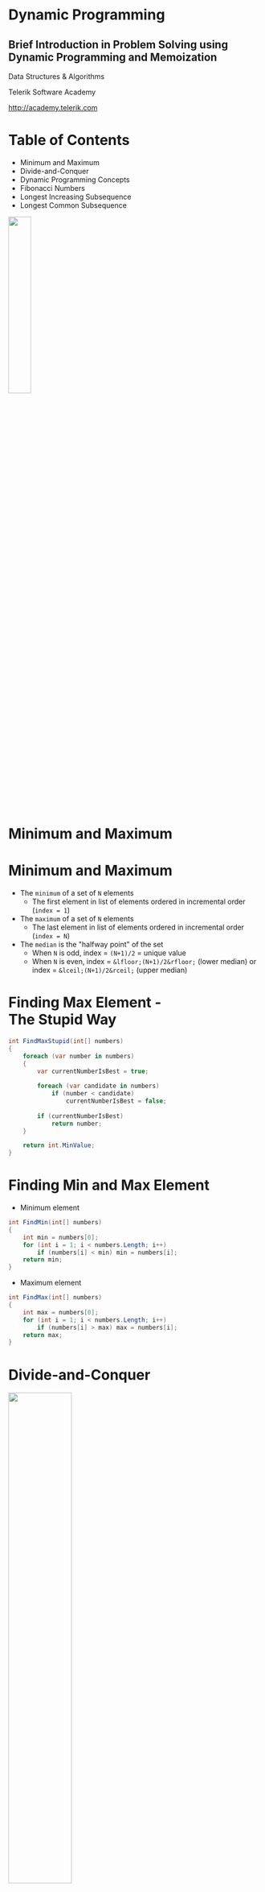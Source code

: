 <!-- section start -->
<!-- attr: { class:'slide-title', showInPresentation:true, hasScriptWrapper:true, style:'' } -->
# Dynamic Programming
##  Brief Introduction in Problem Solving using Dynamic Programming and Memoization
<div class="signature">
    <p class="signature-course">Data Structures & Algorithms</p>
    <p class="signature-initiative">Telerik Software Academy</p>
    <a href="http://academy.telerik.com" class="signature-link">http://academy.telerik.com</a>
</div>


<!-- section start -->
<!-- attr: { showInPresentation:true, hasScriptWrapper:true, style:'' } -->
# Table of Contents
* Minimum and Maximum
* Divide-and-Conquer
* Dynamic Programming Concepts
* Fibonacci Numbers
* Longest Increasing Subsequence
* Longest Common Subsequence
<img class="slide-image" src="imgs/content-page-image.png" style="width:30%; top:15%; left:75%" />


<!-- section start -->
<!-- attr: { class:'slide-section', showInPresentation:true, style:'' } -->
# Minimum and Maximum

<!-- attr: { showInPresentation:true, style:'' } -->
# Minimum and Maximum
* The `minimum` of a set of `N` elements
  * The first element in list of elements ordered in incremental order (`index = 1`)
* The `maximum` of a set of `N` elements
  * The last element in list of elements ordered in incremental order (`index = N`)
* The `median` is the "halfway point" of the set
  * When `N` is odd, index = `(N+1)/2` = unique value
  * When `N` is even, index = `&lfloor;(N+1)/2&rfloor;` (lower median) or index = `&lceil;(N+1)/2&rceil;` (upper median)

<!-- attr: { showInPresentation:true, hasScriptWrapper:true, style:'' } -->
# Finding Max Element -<br />The Stupid Way
```cs
int FindMaxStupid(int[] numbers)
{
    foreach (var number in numbers)
    {
        var currentNumberIsBest = true;
        
        foreach (var candidate in numbers)
            if (number < candidate)
                currentNumberIsBest = false;
                
        if (currentNumberIsBest)
            return number;
    }

    return int.MinValue;
}
```
  
<!-- attr: { showInPresentation:true, style:'font-size:0.9em' } -->
# Finding Min and Max Element
* Minimum element

```cs
int FindMin(int[] numbers)
{
    int min = numbers[0];
    for (int i = 1; i < numbers.Length; i++)
        if (numbers[i] < min) min = numbers[i];
    return min;
}
```

* Maximum element

```cs
int FindMax(int[] numbers)
{
    int max = numbers[0];
    for (int i = 1; i < numbers.Length; i++)
        if (numbers[i] > max) max = numbers[i];
    return max;
}
```

<!-- section start -->
<!-- attr: { class:'slide-section', showInPresentation:true, hasScriptWrapper:true, style:'' } -->
# Divide-and-Conquer
<img class="slide-image" src="imgs/divide-and-conquer.png" style="width:50%; top:45%; left:25%" />

<!-- attr: { showInPresentation:true, style:'' } -->
# Divide-and-Conquer
* `Divide`: If the input size is too large to deal with in a straightforward manner
  * Divide the problem into two or more disjointed sub-problems
* `Conquer`: conquer recursively to solve the sub-problems
* `Combine`: Take the solutions to the sub-problems and "merge" these solutions into a solution for the original problem

<!-- attr: { showInPresentation:true, hasScriptWrapper:true, style:'' } -->
# Divide-and-Conquer Example
* MergeSort
  * The sub-problems are independent, all different

```cs
void MergeSort(int[] arr, int left, int right) {
    if (right > left) {
        int mid = (right + left) / 2;
        MergeSort(arr, left, mid);
        MergeSort(arr, (mid+1), right);
        Merge(arr, left, (mid+1), right);
    }
}
```
<img class="slide-image" src="imgs/merge-sort.png" style="width:50%; bottom:0%; left:22%" />

<!-- attr: { showInPresentation:true, hasScriptWrapper:true, style:'' } -->
# Divide-and-Conquer Algorithms
* Binary search
  * [Closest pair in 2D geometry](https://en.wikipedia.org/wiki/Closest_pair_of_points_problem)
* Quick sort
* Merging arrays
  * Merge sort
* Finding majorant
* [Tower of Hanoi](http://interactivepython.org/runestone/static/pythonds/Recursion/TowerofHanoi.html)
* Fast multiplication
  * Strassen’s Matrix Multiplication

<img class="slide-image" src="imgs/closest-pair.png" style="width:30%; top:10%; right:0%" />
<img class="slide-image" src="imgs/hanoi-towers.png" style="width:40%; top:50%; right:0%" />

<!-- section start -->
<!-- attr: { class:'slide-section', showInPresentation:true, style:'' } -->
# Dynamic Programming Concepts

<!-- attr: { showInPresentation:true, style:'' } -->
# Dynamic Programming
* How dynamic programming (DP) works?
  * Approach to solve problems
  * Store partial solutions of the smaller problems
  * Usually they are solved bottom-up
* Steps to designing a DP algorithm:
  * Characterize `optimal substructure`
  * `Recursively` define the value of an optimal solution
  * Compute the value `bottom up`
  * (if needed) `Construct` an optimal solution

<!-- attr: { showInPresentation:true, style:'' } -->
# Elements of DP
* DP has the following characteristics
  * Simple sub-problems
    * We break the original problem to smaller sub-problems that have the same structure
  * Optimal substructure of the problems 
    * The optimal solution to the problem contains within optimal solutions to its sub-problems
  * Overlapping sub-problems 
    * There exist some places where we solve the same sub-problem more than once

<!-- attr: { showInPresentation:true, style:'' } -->
# Difference between DP and Divide-and-Conquer
* Using Divide-and-Conquer to solve problems (that can be solved using DP) is `inefficient`
  * Because the same common sub-problems have to be solved many times
* DP will solve each of them once and their answers are stored in a `table` for future use
  * Technique known as `memoization`

<!-- section start -->
<!-- attr: { class:'slide-section', showInPresentation:true, hasScriptWrapper:true, style:'' } -->
# Fibonacci Numbers
##  From "divide and conquer" to dynamic programming

<!-- attr: { showInPresentation:true, hasScriptWrapper:true, style:'' } -->
# Fibonacci sequence
* The Fibonacci numbers are the numbers in the following integer sequence:
  * `0`, `1`, `1`, `2`, `3`, `5`, `8`, `13`, `21`, `34`, `55`, `89`, `144`, …
  * The first two numbers are `0` and `1`
  * Each subsequent number is the sum of the previous two numbers
* In mathematical terms:
  * `F`<sub>`n`</sub> = `F`<sub>`n-1`</sub> + `F`<sub>`n-2`</sub>
  * `F`<sub>`0`</sub> = `0`
  * `F`<sub>`1`</sub> = `1`

<img class="slide-image" src="imgs/fibonacci-spiral.png" style="width:45%; bottom:0%; right:0%" />

<!-- attr: { showInPresentation:true, hasScriptWrapper:true, style:'font-size:0.9em' } -->
# Divide and Conquer Approach
* How can we find the `n`<sup>`th`</sup> Fibonacci number using recursion ("divide and conquer")
* Directly applying the recurrence formula:

<img class="slide-image" src="imgs/fibonacci-tree.png" style="width:55%; bottom:0%; left:20%" />

```cs
decimal Fibonacci(int n)
{
    if (n == 0) return 0;
    if (n == 1) return 1;
    return Fibonacci(n - 1) + Fibonacci(n - 2);
}
```

<!-- attr: { showInPresentation:true, style:'' } -->
# Fibonacci and Memoization
* We can save the results from each function call
* Every time when we call the function we check if the value is already calculated
* This saves a lot of useless calculations!
* http://en.wikipedia.org/wiki/Memoization

```cs
decimal Fibonacci(int n)
{
    if (memo[n] != 0) return memo[n];
    if (n == 0) return 0;
    if (n == 1) return 1;
    memo[n] = Fibonacci(n - 1) + Fibonacci(n - 2);
    return memo[n];
}
```

<!-- attr: { showInPresentation:true, hasScriptWrapper:true, style:'font-size:0.9em' } -->
# Fibonacci and DP
* How to find the `n`<sup>`th`</sup> Fibonacci number using the dynamic programming approach?
  * We can start solving the Fibonacci problem from bottom-up calculating partial solutions
  * We know the answer for the `0`<sup>`th`</sup> and the `1`<sup>`st`</sup> number of the Fibonacci sequence
<img class="slide-image" src="imgs/fibonacci-dp.png" style="position:initial; width:100%; margin:10px 0" />
  * And we know the `formula`  to calculate each of the next numbers (`F`<sub>`i`</sub>` = F`<sub>`i-1`</sub>` + F`<sub>`i-2`</sub>)

<!-- attr: { showInPresentation:true, hasScriptWrapper:true, style:'' } -->
# Compare Fibonacci Solutions
* Recurrent solution
  * Complexity: ~`O(φ`<sup>`n`</sup>`)` = `O(1.618`<sup>`n`</sup>`)`
* DP or memoization solution
  * Complexity: ~`O(n)`
* Dynamic programming solutions is way faster than the recurrent solution
  * If we want to find the `36`<sup>`th`</sup> Fibonacci number:
    * Dynamic programming solution takes ~`36` steps
    * Recurrent solution takes ~`48 315 633` steps

<!-- section start -->
<!-- attr: { class:'slide-section', showInPresentation:true, hasScriptWrapper:true, style:'' } -->
# Subset Sum Problem

<!-- attr: { showInPresentation:true, hasScriptWrapper:true, style:'' } -->
# Subset Sum Problems
* Given a set of integers, is there a non-empty subset whose sum is zero?
* Given a set of integers and an integer `S`, does any non-empty subset sum to `S`?
* Given a set of integers, find all possible sums<!-- .element: style="width:60%" -->
* Can you equally separate the value of coins? <!-- .element: style="width:60%" -->

<img class="slide-image" src="imgs/subset-sum.png" style="width:30%; top:45%; left:65%" />

<!-- attr: { showInPresentation:true, style:'font-size:0.95em' } -->
# Subset Sum Problem Algorithm
* Solving the subset sum problem:
  * numbers = `{3,5,-1,4,2}`, sum = `6`
  * start with possible = `{0}`
* Step 1: obtain all possible sums of `{3}`
  * possible = `{0}` ∪ `{0+3}` = `{0,3}`
* Step 2: obtain all possible sums of `{3,5}`
  * possible = `{0,3}` ∪ `{0+5,3+5}` = `{0,3,5,8}` 
* Step 3: obtain all possible sums of `{3,5,-1}`
  * possible = `{0,3,5,8}` ∪ `{0-1,3-1,5-1,8-1}` = `{-1,0,2,3,4,5,7,8}`
* …

<!-- attr: { showInPresentation:true, style:'font-size:0.9em' } -->
# Subset Sum Problem - Recursive

```cs
bool IsSubsetSumRecursive(int[] set, int n, int sum)
{
   // Base Cases
   if (sum == 0)
      return true;
   if (n == 0 && sum != 0)
      return false;

   // If last element is greater than sum, then ignore it
   if (set[n - 1] > sum)
   {
       return IsSubsetSumRecursive(set, n - 1, sum);
   }
   /* check if sum can be obtained by any of the following
      (a) including the last element
      (b) excluding the last element   */
   return IsSubsetSumRecursive(set, n - 1, sum)
       || IsSubsetSumRecursive(set, n - 1, sum - set[n - 1]);
}
```
<!-- attr: { showInPresentation:true, hasScriptWrapper:true, style:'font-size:0.9em' } -->
# Subset Sum Problem - DP

```cs
bool IsSubsetSum(int[] set, int sum)
{
    const int NotSet = -1;
    var sumOfAll = set.Sum();
    var last = new int[sumOfAll + 1];
    var currentSum = 0;
    for (var i = 1; i < sumOfAll; i++) last[i] = NotSet;
    for (var i = 0; i < set.Length; i++)
    {
        for (var j = currentSum; j + 1 > 0; j--)
        {
            if (last[j] != NotSet &&
                last[j + set[i]] == NotSet)
            {
                last[j + set[i]] = i;
            }
        }
        currentSum += set[i];
    }
    return last[sum] != NotSet;
}
```

<img class="slide-image" src="imgs/subset-sum-console.png" style="width:45%; bottom:5%; right:0%" />


<!-- section start -->
<!-- attr: { class:'sl ide-section', showInPresentation:true, hasScriptWrapper:true, style:'' } -->
# Longest Increasing Subsequence
<img class="slide-image" src="imgs/longest-increasing-subsequence.png" style="width:80%; bottom:5%; left:10%" />

<!-- attr: { showInPresentation:true, style:'font-size:0.9em' } -->
# Longest Increasing Subsequence
* Find a subsequence of a given sequence in which the subsequence elements are in increasing order, and in which the subsequence is as long as possible
    * This subsequence is not necessarily contiguous nor unique
* The longest increasing subsequence problem is solvable in time `O(n*log(n))` [[more info](http://stackoverflow.com/a/7614385/1862812)]
* We will review one simple DP algorithm with complexity `O(n*n)`
* Example: `1`, 8, `2`, 7, `3`, `4`, 1, ` 6`

<!-- attr: { showInPresentation:true, hasScriptWrapper:true, style:'' } -->
# LIS – Dynamic Programming

```cs
L[0] = 1; P[0] = NoPrevious;
for (int i = 1; i < S.Length; i++)
{
    L[i] = 1;
    P[i] = NoPrevious;
    for (int j = i - 1; j >= 0; j--)
    {
        if (L[j] + 1 > L[i] && S[j] < S[i])
        {
            L[i] = L[j] + 1;
            P[i] = j;
        }
    }
    if (L[i] > maxLength)
    {
        bestIndex = i;
        maxLength = L[i];
    }
}
```

<img class="slide-image" src="imgs/lis.png" style="width:50%; top:70%; left:50%" />

<!-- attr: { showInPresentation:true, hasScriptWrapper:true, style:'' } -->
# LIS – Restore the Sequence

```cs
void PrintLongestIncreasingSubsequence(
    int[] sequence, int[] predecessor, int maxIndex)
{
    var lis = new List<int>();
    while (maxIndex != NoPrevious)
    {
        lis.Add(sequence[maxIndex]);
        maxIndex = predecessor[maxIndex];
    }
    lis.Reverse();
    Console.WriteLine("subsequence = "
                        + string.Join(", ", lis));
}
```


<img class="slide-image" src="imgs/lis-restore.png" style="width:60%; top:65%; left:20%" />


<!-- section start -->
<!-- attr: { class:'slide-section', showInPresentation:true, style:'' } -->
# Longest Common Subsequence 
##  Recursive and DP Approach

<!-- attr: { showInPresentation:true, hasScriptWrapper:true, style:'' } -->
# Longest Common Subsequence
* Given two sequences `x[1..m]` and `y[1..n]`, find their longest common subsequence (LCS)
* For example if we have `x="ABCBDAB"` and `y="BDCABA"` their longest common subsequence will be `"BCBA"`

<img class="slide-image" src="imgs/lcs.png" style="width:80%; top:55%; left:10%" />

<!-- attr: { showInPresentation:true, hasScriptWrapper:true, style:'' } -->
# LCS – Recursive Approach
* `S`<sub>`1`</sub> = `GCCCTAGCG`, `S`<sub>`2`</sub> = `GCGCAATG`
  * Let `C`<sub>`1`</sub> = the right-most character of `S`<sub>`1`</sub>
  * Let `C`<sub>`2`</sub> = the right-most character of `S`<sub>`2`</sub>
  * Let `S`<sub>`1`</sub>`'` = `S`<sub>`1`</sub> with `C`<sub>`1`</sub> "chopped-off"
  * Let `S`<sub>`2`</sub>`'` = `S`<sub>`2`</sub> with `C`<sub>`2`</sub> "chopped-off"
* There are three recursive subproblems:
  * `L`<sub>`1`</sub> = `LCS(S`<sub>`1`</sub>`',S`<sub>`2`</sub>`)`
  * `L`<sub>`2`</sub> = `LCS(S`<sub>`1`</sub>`,S`<sub>`2`</sub>`')`
  * `L`<sub>`3`</sub> = `LCS(S`<sub>`1`</sub>`',S`<sub>`2`</sub>`')`

<!-- attr: { showInPresentation:true, hasScriptWrapper:true, style:'' } -->
<!-- # LCS – Recursive Approach -->
* The solution to the original problem is whichever of these is the longest:
  * `L`<sub>`1`</sub>
  * `L`<sub>`2`</sub>
  * If `C`<sub>`1`</sub> is not equal to `C`<sub>`2`</sub>, then `L`<sub>`3`</sub>
  * If `C`<sub>`1`</sub> equals `C`<sub>`2`</sub>, then `L`<sub>`3`</sub> appended with `C`<sub>`1`</sub>
* This recursive solution requires multiple computations of the same sub-problems
* This recursive solution can be replaced with DP

<!-- attr: { showInPresentation:true, hasScriptWrapper:true, style:'' } -->
# Initial LCS table
* To compute the LCS efficiently using dynamic programming we start by constructing a table in which we build up partial results

<img class="slide-image" src="imgs/lcs-table.png" style="width:50%; top:40%; left:25%" />

<!-- attr: { showInPresentation:true, hasScriptWrapper:true, style:'' } -->
<!-- # Initial LCS table -->
* We'll fill up the table from top to bottom, and from left to right
* Each cell = the length of an LCS of the two string prefixes up to that row and column
* Each cell will contain a solution to a sub-problem of theoriginal problem <!-- .element: style="width:60%" -->
  * `S`<sub>`1`</sub> = `GCCCTAGCG`
  * `S`<sub>`2`</sub> = `GCGCAATG`

<img class="slide-image" src="imgs/lcs-table2.png" style="width:40%; top:50%; left:65%" />

<!-- attr: { showInPresentation:true, hasScriptWrapper:true, style:'' } -->
# LCS table – base cases filled in
* Each empty string has nothing in common with any other string, therefor the 0-length strings will have values 0 in the LCS table

```cs
for (i = 0; i <= n; i++)
{
    c[i, 0] = 0;
}
```

```cs
for (i = 0; i <= m; i++)
{
    c[0, i] = 0;
}
```

<img class="slide-image" src="imgs/lcs-base.png" style="width:50%; top:40%; left:50%" />

<!-- attr: { showInPresentation:true, hasScriptWrapper:true, style:'' } -->
# LCS – Dynamic Programming

```cs
int[,] LCS(string firstString, string secondString)
{
  var m = firstString.Length;
  var n = secondString.Length;
  var c = new int[m + 1, n + 1];
  
  for (var i = 1; i <= m; i++)
  {
    for (var j = 1; j <= n; j++)
    {
       if (firstString[i - 1] == secondString[j - 1])
          c[i, j] = c[i - 1, j - 1] + 1;
       else
          c[i, j] = Math.Max(c[i, j - 1], c[i - 1, j]);
    }
  }
  return c; // Answer in c[m, n]
}
```

<img class="slide-image" src="imgs/lcs-solved.png" style="width:25%; top:20%; left:70%" />

<!-- attr: { showInPresentation:true, hasScriptWrapper:true, style:'' } -->
# LCS – Reconstruct the Answer

```cs
void PrintLCS(int i, int j, int[,] c)
{
    if (i == 0 || j == 0) return;
    if (FirstString[i - 1] == SecondString[j - 1])
    {
        PrintLCS(i - 1, j - 1, c);
        Console.Write(SecondString[j - 1]);
    }
    else if (c[i, j] == c[i - 1, j])
    {
        PrintLCS(i - 1, j, c);
    }
    else
    {
        PrintLCS(i, j - 1, c);
    }
}
```

<img class="slide-image" src="imgs/lcs-answer.png" style="width:35%; bottom:0%; right:0%" />

<!-- section start -->
<!-- attr: { class:'slide-section', showInPresentation:true, style:'' } -->
# Other DP Usages

<!-- attr: { showInPresentation:true, hasScriptWrapper:true, style:'' } -->
# Demo: Moving Problem
* In many DP problems there is a moving object with some restrictions
* For example: In how many ways you can reach from top-left corner of a grid to the bottom-right?
    * You can move only right and down
    * Some cells are unreachable

<img class="slide-image" src="imgs/labirynth.png" style="width:35%; bottom:0%; right:0%" />


<!-- attr: { showInPresentation:true, hasScriptWrapper:true, style:'font-size:0.8em' } -->
# DP Applications
* Matematical, finance and economic optimizations
    * Optimal consumption and saving
    * The core idea of DP is to avoid repeated work by remembering partial results. This is a very common technique whenever performance problems arise
* Bioinformatics
    * sequence alignment, protein folding, RNA structure prediction and protein-DNA binding
* Control theory, information theory
* Operations research, decision making
* Computer science: 
    * Theory, Graphics, AI
    * Markov chains
    * Spelling correction

<!-- attr: { showInPresentation:true, style:'font-size:0.85em' } -->
# Some Famous DP Algorithms
* Integer Knapsack Problem
* Unix diff for comparing two files
* Dijkstra's algorithm for the shortest path problem
* Bellman–Ford algorithm shortest distance in a graph
* Floyd's All-Pairs shortest path algorithm
* Cocke-Kasami-Younger for parsing context free grammars
* Methods for solving the travelling salesman problem
* Some methods for solving interval scheduling problems
* Edit distance (Levenshtein distance)
* Many other string and graph algorithms
* [en.wikipedia.org/wiki/Dynamic_programming](http://en.wikipedia.org/wiki/Dynamic_programming)


<!-- section start -->
<!-- attr: { showInPresentation:true, style:'font-size:0.95em' } -->
# Summary
* Divide-and-conquer method for algorithm design
* Dynamic programming is a way of improving on inefficient divide-and-conquer algorithms
* Dynamic programming is applicable when the sub-problems are dependent, that is, when sub-problems share sub-sub-problem
* Recurrent functions can be solved efficiently
* Longest increasing subsequence and Longest common subsequence problems can be solved efficiently using dynamic programming approach


<!-- section start -->
<!-- attr: { id:'questions', class:'slide-section', showInPresentation:true, style:'' } -->
# Questions
## Dynamic Programming
[link to Telerik Academy Forum](http://telerikacademy.com/Forum/Category/15/data-structures-algorithms)
